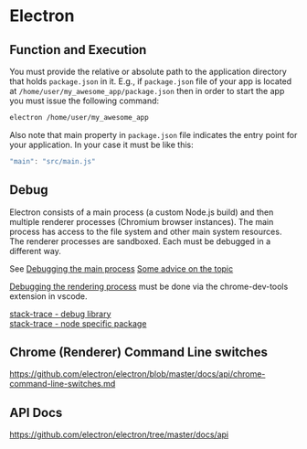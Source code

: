# Electron

## Function and Execution

You must provide the relative or absolute path to the application directory that holds `package.json` in it. E.g., if `package.json` file of your app is located at `/home/user/my_awesome_app/package.json` then in order to start the app you must issue the following command:

```bash
electron /home/user/my_awesome_app
```

Also note that main property in `package.json` file indicates the entry point for your application. In your case it must be like this:

 ```javascript
 "main": "src/main.js"
 ```

## Debug

Electron consists of a main process (a custom Node.js build) and then multiple renderer processes (Chromium browser instances). The main process has access to the file system and other main system resources. The renderer processes are sandboxed. Each must be debugged in a different way.

See [Debugging the main process](http://electron.atom.io/docs/tutorial/debugging-main-process/)
[Some advice on the topic](http://stackoverflow.com/questions/31555122/debug-electron-using-visual-studio-code-on-mac)

[Debugging the rendering process](http://electron.rocks/debugging-electron-in-vs-code-revised/) must be done via the chrome-dev-tools extension in vscode.

[stack-trace - debug library](https://github.com/stacktracejs/stacktrace.js)  
[stack-trace - node specific package](https://www.npmjs.com/package/stack-trace)




## Chrome (Renderer) Command Line switches

<https://github.com/electron/electron/blob/master/docs/api/chrome-command-line-switches.md>

## API Docs

<https://github.com/electron/electron/tree/master/docs/api>